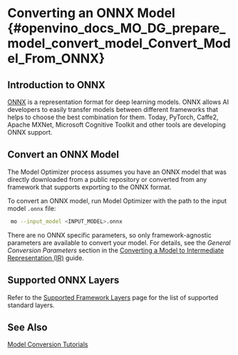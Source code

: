 # Converting an ONNX Model {#openvino_docs_MO_DG_prepare_model_convert_model_Convert_Model_From_ONNX}

## Introduction to ONNX
[ONNX](https://github.com/onnx/onnx) is a representation format for deep learning models. ONNX allows AI developers to easily transfer models between different frameworks that helps to choose the best combination for them. Today, PyTorch, Caffe2, Apache MXNet, Microsoft Cognitive Toolkit and other tools are developing ONNX support.

## Convert an ONNX Model <a name="Convert_From_ONNX"></a>
The Model Optimizer process assumes you have an ONNX model that was directly downloaded from a public repository or converted from any framework that supports exporting to the ONNX format.

To convert an ONNX model, run Model Optimizer with the path to the input model `.onnx` file:

```sh
 mo --input_model <INPUT_MODEL>.onnx
```

There are no ONNX specific parameters, so only framework-agnostic parameters are available to convert your model. For details, see the *General Conversion Parameters* section in the [Converting a Model to Intermediate Representation (IR)](Converting_Model.md) guide.

## Supported ONNX Layers
Refer to the [Supported Framework Layers](../Supported_Frameworks_Layers.md) page for the list of supported standard layers.

## See Also
[Model Conversion Tutorials](Convert_Model_Tutorials.md)
